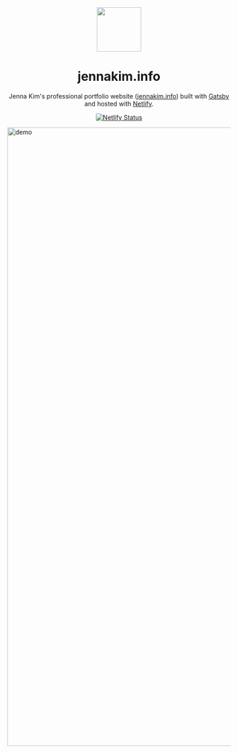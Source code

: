 <div align="center">
  <img src="https://user-images.githubusercontent.com/74020035/211420560-d7d42fa9-c697-4cdd-bf9f-ea2f0134df9f.png" width="100" />
</div>
<h1 align="center">
  jennakim.info
</h1>
<p align="center">
  Jenna Kim's professional portfolio website (<a href="https://jennakim.info/" target="_blank">jennakim.info</a>) built with <a href="https://www.gatsbyjs.org/" target="_blank">Gatsby</a> and hosted with <a href="https://www.netlify.com/" target="_blank">Netlify</a>.
</p>
<p align="center">
  <a href="https://app.netlify.com/sites/monumental-caramel-14456f/deploys" target="_blank">
    <img src="https://api.netlify.com/api/v1/badges/b0b99e98-3e7b-4c81-8f5f-9d0a8e457272/deploy-status" alt="Netlify Status" />
  </a>
</p>
<img width="1396" alt="demo" src="https://user-images.githubusercontent.com/74020035/211421660-bfac37fa-3e97-42aa-a44d-f53f6a52d36e.png">
